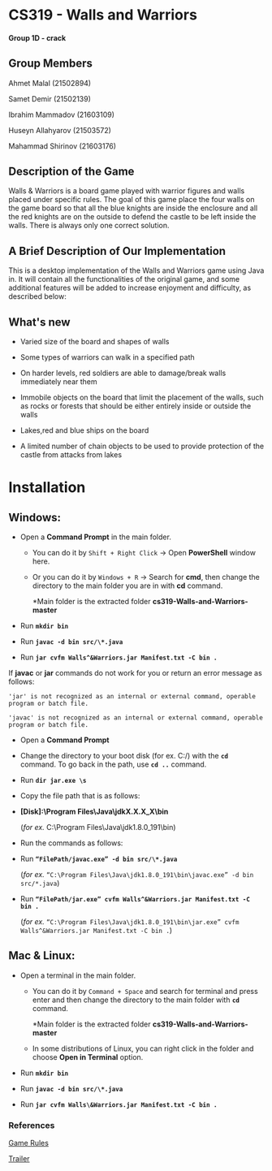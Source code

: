 
  

# CS319 - Walls and Warriors


#### Group 1D - crack

  

## Group Members

  

Ahmet Malal (21502894)

  

  

Samet Demir (21502139)

  

  

Ibrahim Mammadov (21603109)

  

  

Huseyn Allahyarov (21503572)

  

  

Mahammad Shirinov (21603176)

  

  

## Description of the Game

  

Walls & Warriors is a board game played with warrior figures and walls placed under specific rules. The goal of this game place the four walls on the game board so that all the blue knights are inside the enclosure and all the red knights are on the outside to defend the castle to be left inside the walls. There is always only one correct solution.

  

  

## A Brief Description of Our Implementation

  

This is a desktop implementation of the Walls and Warriors game using Java in. It will contain all the functionalities of the original game, and some additional features will be added to increase enjoyment and difficulty, as described below:

  

  

## What's new

  

* Varied size of the board and shapes of walls

  

* Some types of warriors can walk in a specified path

  

* On harder levels, red soldiers are able to damage/break walls immediately near them

  

* Immobile objects on the board that limit the placement of the walls, such as rocks or forests that should be either entirely inside or outside the walls

  

* Lakes,red and blue ships on the board

  

* A limited number of chain objects to be used to provide protection of the castle from attacks from lakes

  

  

# Installation

## Windows:

  

* Open a **Command Prompt** in the main folder.

  

	+ You can do it by `Shift + Right Click` -> Open **PowerShell** window here.

  

	+ Or you can do it by `Windows + R` -> Search for **cmd**, then change the directory to the main folder you are in with **cd** command.

  

		\*Main folder is the extracted folder **cs319-Walls-and-Warriors-master**

  

* Run **`mkdir bin`**

  

* Run **`javac -d bin src/\*.java`**

  

* Run **`jar cvfm Walls^&Warriors.jar Manifest.txt -C bin .`**

  

  

If **javac** or **jar** commands do not work for you or return an error message as follows:

  

	'jar' is not recognized as an internal or external command, operable program or batch file.

	'javac' is not recognized as an internal or external command, operable program or batch file.

  

* Open a **Command Prompt**

  

* Change the directory to your boot disk (for ex. C:/) with the **`cd`** command. To go back in the path, use **`cd ..`** command.

  

* Run **`dir jar.exe \s`**

  

* Copy the file path that is as follows:

  

+ **[Disk]:\Program Files\Java\jdkX.X.X_X\bin**

  

	(*for ex.* C:\Program Files\Java\jdk1.8.0_191\bin)

  

* Run the commands as follows:

  

+ Run **`“FilePath/javac.exe” -d bin src/\*.java`**

  

	(*for ex.* `“C:\Program Files\Java\jdk1.8.0_191\bin\javac.exe” -d bin src/*.java`)

  

+ Run **`“FilePath/jar.exe” cvfm Walls^&Warriors.jar Manifest.txt -C bin .`**

  

	(*for ex.* `“C:\Program Files\Java\jdk1.8.0_191\bin\jar.exe” cvfm Walls^&Warriors.jar Manifest.txt -C bin .`)

  

## Mac & Linux:

  

* Open a terminal in the main folder.

  

	+ You can do it by `Command + Space` and search for terminal and press enter and then change the directory to the main folder with **`cd`** command.

  

		\*Main folder is the extracted folder **cs319-Walls-and-Warriors-master**

  

	+ In some distributions of Linux, you can right click in the folder and choose **Open in Terminal** option.

  

* Run **`mkdir bin`**

  

* Run **`javac -d bin src/\*.java`**

  

* Run **`jar cvfm Walls\&Warriors.jar Manifest.txt -C bin .`**

  

  

### References

[Game Rules](https://www.youtube.com/watch?v=kXX4OP38hYU)

[Trailer](https://www.youtube.com/watch?v=g3x0b1MU4yY)
